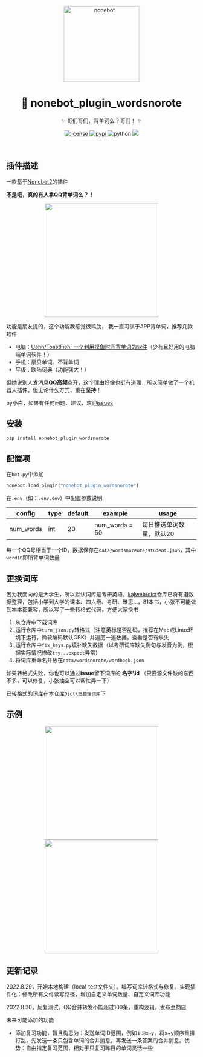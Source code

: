 <p align="center">
  <a href="https://v2.nonebot.dev/"><img src="https://v2.nonebot.dev/logo.png" width="200" height="200" alt="nonebot"></a>
</p>
<div align="center">
<h1 align="center">📕 nonebot_plugin_wordsnorote</h1>
✨ 哥们哥们，背单词么？哥们！ ✨

</div>

<p align="center">
  <a href="https://github.com/GC-ZF/nonebot_plugin_wordsnorote/blob/main/LICENSE">
    <img src="https://img.shields.io/github/license/GC-ZF/nonebot_plugin_wordsnorote" alt="license">
  </a>
  <a href="https://pypi.python.org/pypi/nonebot_plugin_wordsnorote">
    <img src="https://img.shields.io/pypi/v/nonebot_plugin_wordsnorote" alt="pypi">
  </a>
  <img src="https://img.shields.io/badge/python-3.7.3+-blue" alt="python">
  <img  src="https://visitor-badge.glitch.me/badge?page_id=nonebot_plugin_wordsnorote" /><br />
</p></br>


## 插件描述

一款基于[Nonebot2](https://github.com/nonebot/nonebot2)的插件

**不是吧，真的有人拿QQ背单词么？！**

<div align="center">
  <img height="300px" src="https://testingcf.jsdelivr.net/gh/GC-ZF/nonebot_plugin_wordsnorote/img/example1.png">
</div>

功能是朋友提的，这个功能我感觉很鸡肋， 我一直习惯于APP背单词，推荐几款软件

* 电脑：[Uahh/ToastFish: 一个利用摸鱼时间背单词的软件](https://github.com/Uahh/ToastFish)（少有且好用的电脑端单词软件！）
* 手机：扇贝单词、不背单词
* 平板：欧陆词典（功能强大！）

但她说别人发消息**QQ高频**点开，这个理由好像也挺有道理，所以简单做了一个机器人插件。但无论什么方式，重在**坚持**！

py小白，如果有任何问题、建议，欢迎[issues](https://github.com/GC-ZF/nonebot_plugin_wordsnorote/issues)

## 安装
```python
pip install nonebot_plugin_wordsnorote
```
## 配置项
在`bot.py`中添加
```python
nonebot.load_plugin("nonebot_plugin_wordsnorote")
```
在`.env`（如：`.env.dev`）中配置参数说明

| config    | type | default | example        | usage                    |
| --------- | ---- | ------- | -------------- | ------------------------ |
| num_words | int  | 20      | num_words = 50 | 每日推送单词数量，默认20 |

每一个QQ号相当于一个ID，数据保存在`data/wordsnoreote/student.json`，其中`wordID`即所背单词数量

## 更换词库

因为我面向的是大学生，所以默认词库是考研英语，[kajweb/dict](https://github.com/kajweb/dict)仓库已将有道数据整理，包括小学到大学的课本、四六级、考研、雅思...，81本书，小张不可能做到本本都兼容，所以写了一些转格式代码，方便大家换书

1. 从仓库中下载词库
2. 运行仓库中`turn_json.py`转格式（注意英标是否乱码，推荐在Mac或Linux环境下运行，微软编码默认GBK）并遍历一遍数据，查看是否有缺失
3. 运行仓库中`fix_keys.py`填补缺失数据（以考研词库缺失例句与发音为例，根据实际情况修改`try...expect`异常）
3. 将词库重命名并放在`data/wordsnorote/wordbook.json`

如果转格式失败，你也可以通过**issue**留下词库的 **名字\id** （只要源文件缺的东西不多，可以修复，小张抽空可以帮忙弄一下）

已转格式的词库在本仓库`Dict\已整理词库`下

## 示例

<div align="center">
  <img height="300px" src="https://testingcf.jsdelivr.net/gh/GC-ZF/nonebot_plugin_wordsnorote/img/example2.png">
  <img height="300px" src="https://testingcf.jsdelivr.net/gh/GC-ZF/nonebot_plugin_wordsnorote/img/example3.png">
</div>

## 更新记录

2022.8.29，开始本地构建（local_test文件夹）。编写词库转格式与修复。实现插件化：修改所有文件读写路径，增加自定义单词数量、自定义词库功能

2022.8.30，反复测试，QQ合并转发不能超过100条，重构逻辑，发布至商店

未来可能添加的功能

* 添加复习功能，暂且构思为：发送单词ID范围，例如`复习x~y`，将x~y顺序重排打乱，先发送一条只包含单词的合并消息，再发送一条答案的合并消息。优势：自由指定复习范围，相对于只复习昨日的单词灵活一些
